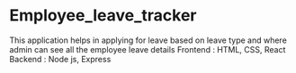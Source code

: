 # Employee_leave_tracker

This application helps in applying for leave based on leave type and where admin can see all the employee leave details
Frontend : HTML, CSS, React
Backend  : Node js, Express 
